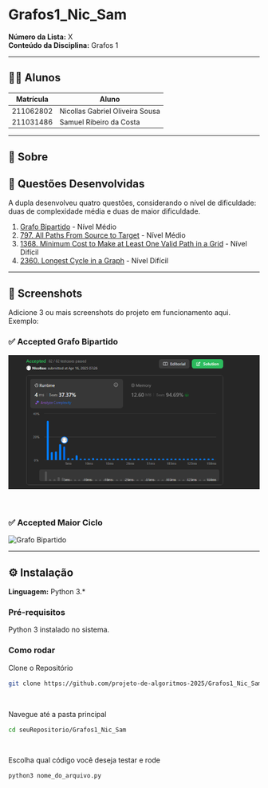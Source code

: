 # Grafos1_Nic_Sam

**Número da Lista:** X  
**Conteúdo da Disciplina:** Grafos 1

---

## 👨‍🎓 Alunos

| Matrícula   | Aluno                                               |
|-------------|-----------------------------------------------------|
| 211062802   | Nicollas Gabriel Oliveira Sousa                   |
| 211031486   | Samuel Ribeiro da Costa                |

---

## 📌 Sobre

## 🧠 Questões Desenvolvidas

A dupla desenvolveu quatro questões, considerando o nível de dificuldade: duas de complexidade média e duas de maior dificuldade.

1. [Grafo Bipartido](https://leetcode.com/problems/is-graph-bipartite/description/) - Nível Médio
2. [797. All Paths From Source to Target](https://leetcode.com/problems/all-paths-from-source-to-target/?envType=problem-list-v2&envId=graph) - Nível Médio
3. [1368. Minimum Cost to Make at Least One Valid Path in a Grid](https://leetcode.com/problems/minimum-cost-to-make-at-least-one-valid-path-in-a-grid/description/?envType=problem-list-v2&envId=graph) - Nível Difícil
4. [2360. Longest Cycle in a Graph]([URL](https://leetcode.com/problems/longest-cycle-in-a-graph/description/)) - Nível Difícil


---

## 📸 Screenshots

Adicione 3 ou mais screenshots do projeto em funcionamento aqui.  
Exemplo:

### ✅ Accepted Grafo Bipartido 

![Grafo Bipartido](imagens/bipartido.png)

<br>

### ✅ Accepted Maior Ciclo

![Grafo Bipartido ](imagens/maior_ciclo.png)


---

## ⚙️ Instalação

**Linguagem:** Python 3.*


### Pré-requisitos

Python 3 instalado no sistema. 

### Como rodar

Clone o Repositório
```bash
git clone https://github.com/projeto-de-algoritmos-2025/Grafos1_Nic_Sam.git
```
<br>

Navegue até a pasta principal
```bash
cd seuRepositorio/Grafos1_Nic_Sam
```
<br>

Escolha qual código você deseja testar e rode
```bash
python3 nome_do_arquivo.py
```



